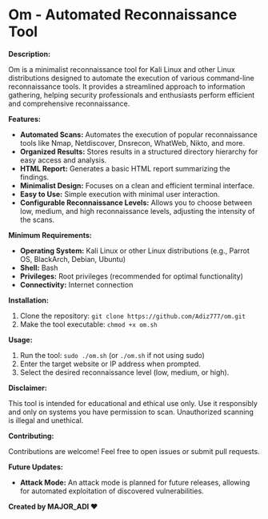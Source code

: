 # Om - Automated Reconnaissance Tool

**Description:**

Om is a minimalist reconnaissance tool for Kali Linux and other Linux distributions designed to automate the execution of various command-line reconnaissance tools. It provides a streamlined approach to information gathering, helping security professionals and enthusiasts perform efficient and comprehensive reconnaissance.

**Features:**

* **Automated Scans:** Automates the execution of popular reconnaissance tools like Nmap, Netdiscover, Dnsrecon, WhatWeb, Nikto, and more.
* **Organized Results:**  Stores results in a structured directory hierarchy for easy access and analysis.
* **HTML Report:** Generates a basic HTML report summarizing the findings.
* **Minimalist Design:**  Focuses on a clean and efficient terminal interface.
* **Easy to Use:**  Simple execution with minimal user interaction.
* **Configurable Reconnaissance Levels:** Allows you to choose between low, medium, and high reconnaissance levels, adjusting the intensity of the scans.

**Minimum Requirements:**

* **Operating System:** Kali Linux or other Linux distributions (e.g., Parrot OS, BlackArch, Debian, Ubuntu)
* **Shell:** Bash
* **Privileges:** Root privileges (recommended for optimal functionality)
* **Connectivity:**  Internet connection

**Installation:**

1. Clone the repository: `git clone https://github.com/Adiz777/om.git`
2. Make the tool executable: `chmod +x om.sh`


**Usage:**

1. Run the tool: `sudo ./om.sh` (or `./om.sh` if not using sudo)
2. Enter the target website or IP address when prompted.
3. Select the desired reconnaissance level (low, medium, or high).

**Disclaimer:**

This tool is intended for educational and ethical use only. Use it responsibly and only on systems you have permission to scan. Unauthorized scanning is illegal and unethical.

**Contributing:**

Contributions are welcome! Feel free to open issues or submit pull requests.

**Future Updates:**

* **Attack Mode:**  An attack mode is planned for future releases, allowing for automated exploitation of discovered vulnerabilities.

**Created by MAJOR_ADI ❤️**
